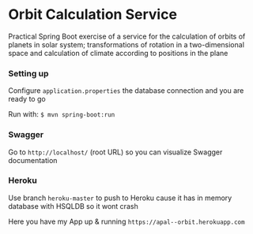 # Orbit Calculation Service

Practical Spring Boot exercise of a service for the calculation of orbits of planets in solar system; transformations of rotation in a two-dimensional space and calculation of climate according to positions in the plane


### Setting up
Configure `application.properties` the database connection and you are ready to go

Run with: ``$ mvn spring-boot:run``


### Swagger
Go to ``http://localhost/`` (root URL) so you can visualize Swagger documentation


### Heroku
Use branch ``heroku-master`` to push to Heroku cause it has in memory database with HSQLDB so it wont crash

Here you have my App up & running ``https://apal--orbit.herokuapp.com``
